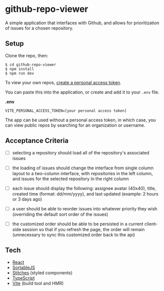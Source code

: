 # github-repo-viewer

A simple application that interfaces with Github, and allows for prioritization of issues for a chosen repository.

## Setup

Clone the repo, then:

```
$ cd github-repo-viewer
$ npm install
$ npm run dev
```

To view your own repos, [create a personal access token](https://github.com/settings/tokens).

You can paste this into the application, or create and add it to your `.env` file.

**.env**
```
VITE_PERSONAL_ACCESS_TOKEN=[your personal access token]
```

The app can be used without a personal access token, in which case, you can view public repos by searching for an organization or username.

## Acceptance Criteria

- [ ] selecting a repository should load all of the repository's associated issues

- [ ] the loading of issues should change the interface from single column layout to a
two-column interface, with repositories in the left column, and issues for the selected
repository in the right column

- [ ] each issue should display the following: assignee avatar (40x40), title, created
time (format: dd/mm/yyyy), and last updated (example: 2 hours or 3 days ago)

- [ ] a user should be able to reorder issues into whatever priority they wish (overriding
the default sort order of the issues)

- [ ] the customized order should be able to be persisted in a current client-side
session so that if you refresh the page, the order will remain (unnecessary to sync this customized order back to the api)

## Tech

- [React](https://reactjs.org/)
- [SortableJS](https://github.com/SortableJS/react-sortablejs)
- [Stitches](https://stitches.dev/) (styled components)
- [TypeScript](https://www.typescriptlang.org/)
- [Vite](https://vitejs.dev/) (build tool and HMR)

